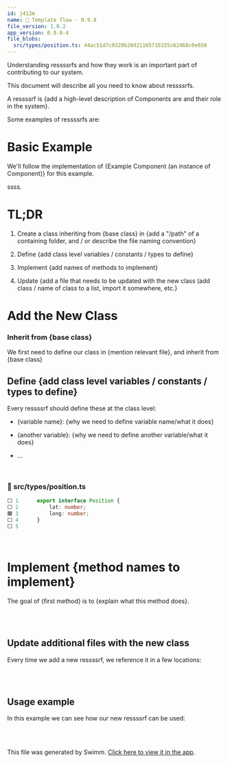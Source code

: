 ```yaml
---
id: j412m
name: 🔘 Template flow - 0.9.9
file_version: 1.0.2
app_version: 0.9.8-4
file_blobs:
  src/types/position.ts: 44ac51d7c0328b20d21165716155c62468c0e656
---
```


Understanding ressssrfs and how they work is an important part of contributing to our system.

This document will describe all you need to know about ressssrfs.

A ressssrf is {add a high-level description of Components are and their role in the system}.

Some examples of ressssrfs are:

# Basic Example

We'll follow the implementation of {Example Component (an instance of Component)} for this example.

ssss.

# TL;DR

1.  Create a class inheriting from {base class} in {add a "/path" of a containing folder, and / or describe the file naming convention}
    
2.  Define {add class level variables / constants / types to define}
    
3.  Implement {add names of methods to implement}
    
4.  Update {add a file that needs to be updated with the new class (add class / name of class to a list, import it somewhere, etc.}
    

# Add the New Class

### Inherit from {base class}

We first need to define our class in {mention relevant file}, and inherit from {base class}

## Define {add class level variables / constants / types to define}

Every ressssrf should define these at the class level:

*   {variable name}: {why we need to define variable name/what it does}
    
*   {another variable}: {why we need to define another variable/what it does}
    
*   ...

<br/>



<!-- NOTE-swimm-snippet: the lines below link your snippet to Swimm -->
### 📄 src/types/position.ts
```typescript
⬜ 1      export interface Position {
⬜ 2          lat: number;
🟩 3          long: number;
⬜ 4      }
⬜ 5      
```

<br/>

# Implement {method names to implement}

The goal of {first method} is to {explain what this method does}.

<br/>



<br/>

## **Update additional files with the new class**

Every time we add a new ressssrf, we reference it in a few locations:

<br/>



<br/>

## Usage example

In this example we can see how our new ressssrf can be used:

<br/>



<br/>

This file was generated by Swimm. [Click here to view it in the app](https://swimm-web-app.web.app/repos/Z2l0aHViJTNBJTNBc3Rva2Utd2VhdGhlciUzQSUzQUFkZGllQ29oZW4=/docs/j412m).